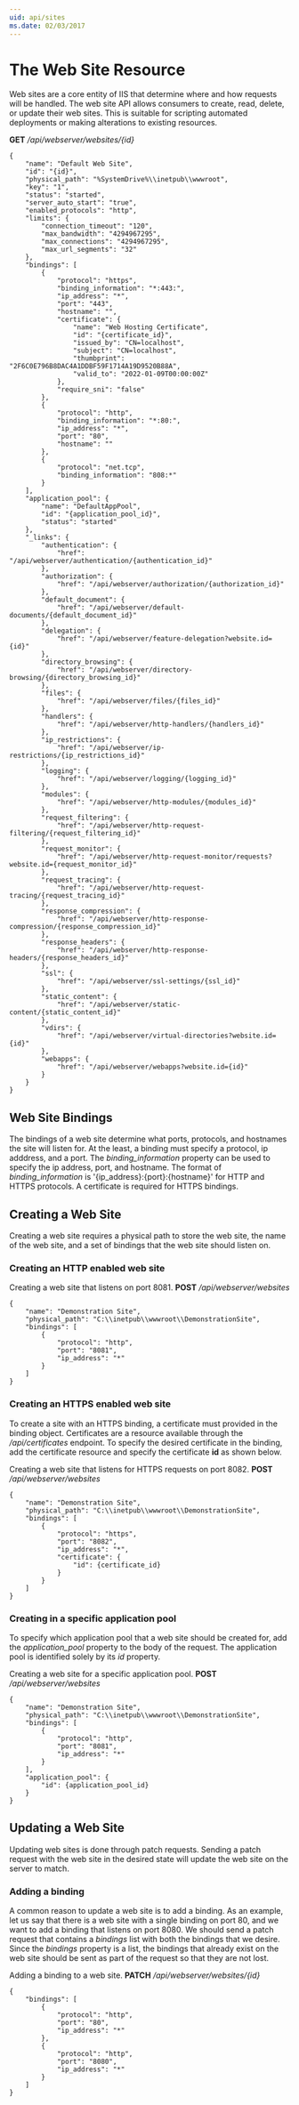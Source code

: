 ```yaml
---
uid: api/sites
ms.date: 02/03/2017
---
```


# The Web Site Resource

Web sites are a core entity of IIS that determine where and how requests will be handled. The web site API allows consumers to create, read, delete, or update their web sites. This is suitable for scripting automated deployments or making alterations to existing resources.

**GET** _/api/webserver/websites/{id}_
```
{
    "name": "Default Web Site",
    "id": "{id}",
    "physical_path": "%SystemDrive%\\inetpub\\wwwroot",
    "key": "1",
    "status": "started",
    "server_auto_start": "true",
    "enabled_protocols": "http",
    "limits": {
        "connection_timeout": "120",
        "max_bandwidth": "4294967295",
        "max_connections": "4294967295",
        "max_url_segments": "32"
    },
    "bindings": [
        {
            "protocol": "https",
            "binding_information": "*:443:",
            "ip_address": "*",
            "port": "443",
            "hostname": "",
            "certificate": {
                "name": "Web Hosting Certificate",
                "id": "{certificate_id}",
                "issued_by": "CN=localhost",
                "subject": "CN=localhost",
                "thumbprint": "2F6C0E796B8DAC4A1DDBF59F1714A19D9520B88A",
                "valid_to": "2022-01-09T00:00:00Z"
            },
            "require_sni": "false"
        },
        {
            "protocol": "http",
            "binding_information": "*:80:",
            "ip_address": "*",
            "port": "80",
            "hostname": ""
        },
        {
            "protocol": "net.tcp",
            "binding_information": "808:*"
        }
    ],
    "application_pool": {
        "name": "DefaultAppPool",
        "id": "{application_pool_id}",
        "status": "started"
    },
    "_links": {
        "authentication": {
            "href": "/api/webserver/authentication/{authentication_id}"
        },
        "authorization": {
            "href": "/api/webserver/authorization/{authorization_id}"
        },
        "default_document": {
            "href": "/api/webserver/default-documents/{default_document_id}"
        },
        "delegation": {
            "href": "/api/webserver/feature-delegation?website.id={id}"
        },
        "directory_browsing": {
            "href": "/api/webserver/directory-browsing/{directory_browsing_id}"
        },
        "files": {
            "href": "/api/webserver/files/{files_id}"
        },
        "handlers": {
            "href": "/api/webserver/http-handlers/{handlers_id}"
        },
        "ip_restrictions": {
            "href": "/api/webserver/ip-restrictions/{ip_restrictions_id}"
        },
        "logging": {
            "href": "/api/webserver/logging/{logging_id}"
        },
        "modules": {
            "href": "/api/webserver/http-modules/{modules_id}"
        },
        "request_filtering": {
            "href": "/api/webserver/http-request-filtering/{request_filtering_id}"
        },
        "request_monitor": {
            "href": "/api/webserver/http-request-monitor/requests?website.id={request_monitor_id}"
        },
        "request_tracing": {
            "href": "/api/webserver/http-request-tracing/{request_tracing_id}"
        },
        "response_compression": {
            "href": "/api/webserver/http-response-compression/{response_compression_id}"
        },
        "response_headers": {
            "href": "/api/webserver/http-response-headers/{response_headers_id}"
        },
        "ssl": {
            "href": "/api/webserver/ssl-settings/{ssl_id}"
        },
        "static_content": {
            "href": "/api/webserver/static-content/{static_content_id}"
        },
        "vdirs": {
            "href": "/api/webserver/virtual-directories?website.id={id}"
        },
        "webapps": {
            "href": "/api/webserver/webapps?website.id={id}"
        }
    }
}
```

## Web Site Bindings

The bindings of a web site determine what ports, protocols, and hostnames the site will listen for. At the least, a binding must specify a protocol, ip adddress, and a port. The *binding_information* property can be used to specify the ip address, port, and hostname. The format of *binding_information* is '{ip_address}:{port}:{hostname}' for HTTP and HTTPS protocols. A certificate is required for HTTPS bindings.

## Creating a Web Site

Creating a web site requires a physical path to store the web site, the name of the web site, and a set of bindings that the web site should listen on.

### Creating an HTTP enabled web site

Creating a web site that listens on port 8081. **POST** _/api/webserver/websites_
```
{
    "name": "Demonstration Site",
    "physical_path": "C:\\inetpub\\wwwroot\\DemonstrationSite",
    "bindings": [
        {
            "protocol": "http",
            "port": "8081",
            "ip_address": "*"
        }
    ]
}
```

### Creating an HTTPS enabled web site

To create a site with an HTTPS binding, a certificate must provided in the binding object. Certificates are a resource available through the _/api/certificates_ endpoint. To specify the desired certificate in the binding, add the certificate resource and specify the certificate **id** as shown below.

Creating a web site that listens for HTTPS requests on port 8082.  **POST** _/api/webserver/websites_
```
{
    "name": "Demonstration Site",
    "physical_path": "C:\\inetpub\\wwwroot\\DemonstrationSite",
    "bindings": [
        {
            "protocol": "https",
            "port": "8082",
            "ip_address": "*",
            "certificate": {
                "id": {certificate_id}
            }
        }
    ]
}
```

### Creating in a specific application pool

To specify which application pool that a web site should be created for, add the *application_pool* property to the body of the request. The application pool is identified solely by its *id* property.

Creating a web site for a specific application pool. **POST** _/api/webserver/websites_
```
{
    "name": "Demonstration Site",
    "physical_path": "C:\\inetpub\\wwwroot\\DemonstrationSite",
    "bindings": [
        {
            "protocol": "http",
            "port": "8081",
            "ip_address": "*"
        }
    ],
    "application_pool": {
        "id": {application_pool_id}
    }
}
```

## Updating a Web Site

Updating web sites is done through patch requests. Sending a patch request with the web site in the desired state will update the web site on the server to match.

### Adding a binding

A common reason to update a web site is to add a binding. As an example, let us say that there is a web site with a single binding on port 80, and we want to add a binding that listens on port 8080. We should send a patch request that contains a _bindings_ list with both the bindings that we desire. Since the _bindings_ property is a list, the bindings that already exist on the web site should be sent as part of the request so that they are not lost.

Adding a binding to a web site. **PATCH** _/api/webserver/websites/{id}_
```
{
    "bindings": [
        {
            "protocol": "http",
            "port": "80",
            "ip_address": "*"
        },
        {
            "protocol": "http",
            "port": "8080",
            "ip_address": "*"
        }
    ]
}
```